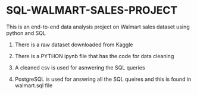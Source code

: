 # SQL-WALMART-SALES-PROJECT
This is an end-to-end data analysis project on Walmart sales dataset using python and SQL

1. There is a raw dataset downloaded from Kaggle

2. There is a PYTHON ipynb file that has the code for data cleaning

3. A cleaned csv is used for asnwering the SQL queries 

4. PostgreSQL is used for answring all the SQL queires and this is found in walmart.sql file 
